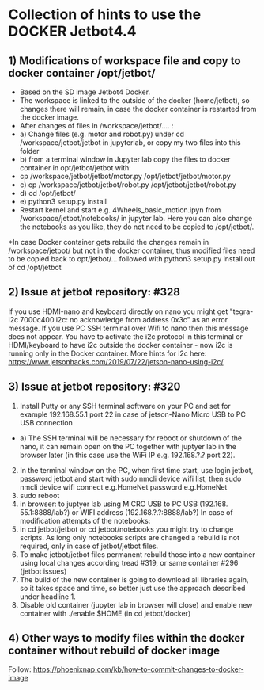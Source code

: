 # Collection of hints to use the DOCKER Jetbot4.4
## 1) Modifications of workspace file and copy to docker container /opt/jetbot/
 * Based on the SD image Jetbot4 Docker. 
 * The workspace is linked to the outside of the docker (home/jetbot), so changes there will remain, in case the docker container is restarted from the docker image.
 * After changes of files in /workspace/jetbot/.... :
 * a) Change files (e.g. motor and robot.py) under cd /workspace/jetbot/jetbot in jupyterlab, or copy my two files into this folder
 * b) from a terminal window in Jupyter lab copy the files to docker container in opt/jetbot/jetbot with:
 * cp /workspace/jetbot/jetbot/motor.py /opt/jetbot/jetbot/motor.py
 * c) cp /workspace/jetbot/jetbot/robot.py /opt/jetbot/jetbot/robot.py
 * d) cd /opt/jetbot/
 * e) python3 setup.py install
 * Restart kernel and start e.g. 4Wheels_basic_motion.ipyn from /workspace/jetbot/notebooks/ in jupyter lab. Here you can also change the notebooks as you like, they do not need   to be copied to /opt/jetbot/.

  *In case Docker container gets rebuild the changes remain in /workspace/jetbot/ but not in the docker container, thus modified files need to be copied back to opt/jetbot/...   followed with python3 setup.py install out of cd /opt/jetbot



## 2) Issue at jetbot repository: #328
  If you use HDMI-nano and keyboard directly on nano you might get "tegra-i2c 7000c400.i2c: no acknowledge from address 0x3c" as an error message.
  If you use PC SSH terminal over Wifi to nano then this message does not appear.
  You have to activate the i2c protocol in this terminal or HDMI/keyboard to have i2c outside the docker container - now i2c is running only in       the Docker container. More hints for i2c here: https://www.jetsonhacks.com/2019/07/22/jetson-nano-using-i2c/
  
## 3) Issue at jetbot repository: #320
1.	Install Putty or any SSH terminal software on your PC and set for example 192.168.55.1 port 22 in case of jetson-Nano Micro USB to PC USB connection
  * a) The SSH terminal will be necessary for reboot or shutdown of the nano, it can remain open on the PC together with juptyer lab in the browser later (in this case use the WiFi IP e.g. 192.168.?.? port 22).
2.	In the terminal window on the PC, when first time start, use login jetbot, password jetbot and start with sudo nmcli device wifi list, then sudo nmcli device wifi connect e.g.HomeNet password e.g.HomeNet
3.	sudo reboot
4.	in browser: to juptyer lab using MICRO USB to PC USB (192.168. 55.1:8888/lab?) or WIFI address (192.168.?.?:8888/lab?)
In case of modification attempts of the notebooks:
5.	in cd jetbot/jetbot or cd jetbot/notebooks you might try to change scripts. As long only notebooks scripts are changed a rebuild is not required, only in case of jetbot/jetbot files.
6.	To make jetbot/jetbot files permanent rebuild those into a new container using local changes according tread #319, or same container #296 (jetbot issues)
7.	The build of the new container is going to download all libraries again, so it takes space and time, so better just use the approach described under headline 1.
8.	Disable old container (jupyter lab in browser will close) and enable new container with ./enable $HOME (in cd jetbot/docker)

## 4) Other ways to modify files within the docker container without rebuild of docker image
Follow: https://phoenixnap.com/kb/how-to-commit-changes-to-docker-image


